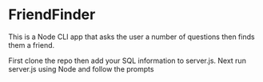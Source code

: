 # FriendFinder

This is a Node CLI app that asks the user a number of questions then finds them a friend.

First clone the repo then add your SQL information to server.js. Next run server.js using Node and follow the prompts